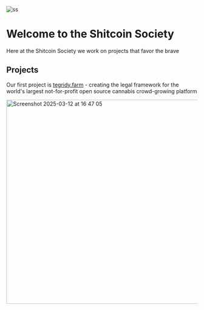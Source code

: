 ![ss](https://github.com/user-attachments/assets/f7c9919f-efd3-412f-a988-ed53d4e2b1b4)

# Welcome to the Shitcoin Society

Here at the Shitcoin Society we work on projects that favor the brave

## Projects

Our first project is [tegridy.farm](https://tegridy.farm) - creating the legal framework for the world's largest not-for-profit open source cannabis crowd-growing platform

<a href="https://x.com/einbuhrmi/status/1899758885365526638" target="_blank">
  <img width="536" alt="Screenshot 2025-03-12 at 16 47 05" src="https://github.com/user-attachments/assets/753f8bf7-27f4-4f82-a46e-8fe92792155c" />
</a>

